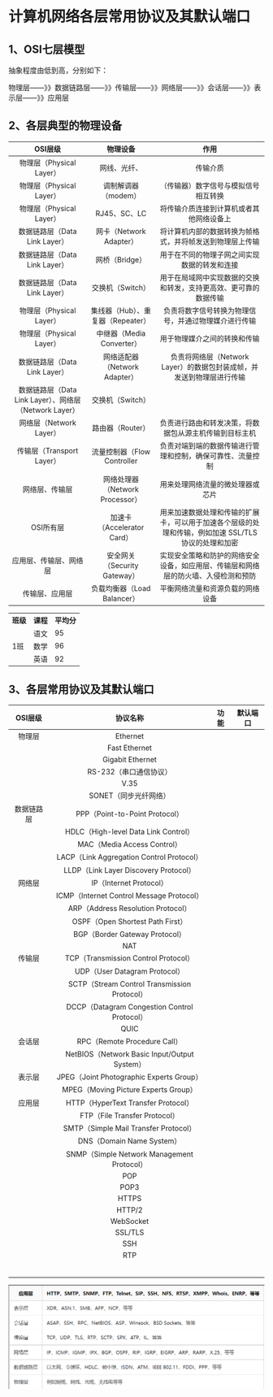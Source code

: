 # 计算机网络各层常用协议及其默认端口

## 1、OSI七层模型

抽象程度由低到高，分别如下：

物理层——》》数据链路层——》》传输层——》》网络层——》》会话层——》》表示层——》》应用层

## 2、各层典型的物理设备

|OSI层级|物理设备|作用|
|:-:|:-:|:-:|
|物理层（Physical Layer）|网线、光纤、|传输介质|
|物理层（Physical Layer）|调制解调器（modem）|（传输器）数字信号与模拟信号相互转换|
|物理层（Physical Layer）|RJ45、SC、LC|将传输介质连接到计算机或者其他网络设备上|
|数据链路层（Data Link Layer）|网卡（Network Adapter）|将计算机内部的数据转换为帧格式，并将帧发送到物理层上传输|
|数据链路层（Data Link Layer）|网桥（Bridge）|用于在不同的物理子网之间实现数据的转发和连接|
|数据链路层（Data Link Layer）|交换机（Switch）|用于在局域网中实现数据的交换和转发，支持更高效、更可靠的数据传输|
|物理层（Physical Layer）|集线器（Hub）、重复器（Repeater）|负责将数字信号转换为物理信号，并通过物理媒介进行传输|
|物理层（Physical Layer）|中继器（Media Converter）|用于物理媒介之间的转换和传输|
|数据链路层（Data Link Layer）|网络适配器（Network Adapter）|负责将网络层（Network Layer）的数据包封装成帧，并发送到物理层进行传输|
|数据链路层（Data Link Layer）、网络层（Network Layer）|交换机（Switch）||
|网络层（Network Layer）|路由器（Router）|负责进行路由和转发决策，将数据包从源主机传输到目标主机|
|传输层（Transport Layer）|流量控制器（Flow Controller|负责对端到端的数据传输进行管理和控制，确保可靠性、流量控制|
|网络层、传输层|网络处理器（Network Processor）|用来处理网络流量的微处理器或芯片|
|OSI所有层|加速卡（Accelerator Card）|用来加速数据处理和传输的扩展卡，可以用于加速各个层级的处理和传输，例如加速 SSL/TLS 协议的处理和加密|
|应用层、传输层、网络层|安全网关（Security Gateway）|实现安全策略和防护的网络安全设备，如应用层、传输层和网络层的防火墙、入侵检测和预防|
|传输层、应用层|负载均衡器（Load Balancer）|平衡网络流量和资源负载的网络设备|

<table>     <tr>         <th>班级</th><th>课程</th><th>平均分</th>     </tr>     <tr>         <td rowspan="3">1班</td><td>语文</td><td>95</td>     </tr>     <tr>         <td>数学</td><td>96</td>     </tr>     <tr>         <td>英语</td><td>92</td>     </tr> </table>



## 3、各层常用协议及其默认端口

|OSI层级|协议名称|功能|默认端口|
|:-:|:-:|:-:|:-:|
|物理层|Ethernet|||
||Fast Ethernet|||
||Gigabit Ethernet|||
||RS-232（串口通信协议）|||
||V.35|||
||SONET（同步光纤网络）|||
|数据链路层|PPP（Point-to-Point Protocol）|||
||HDLC（High-level Data Link Control）|||
||MAC（Media Access Control）|||
||LACP（Link Aggregation Control Protocol）|||
||LLDP（Link Layer Discovery Protocol）|||
|网络层|IP（Internet Protocol）|||
||ICMP（Internet Control Message Protocol）|||
||ARP（Address Resolution Protocol）|||
||OSPF（Open Shortest Path First）|||
||BGP（Border Gateway Protocol）|||
||NAT|||
|传输层|TCP（Transmission Control Protocol）|||
||UDP（User Datagram Protocol）|||
||SCTP（Stream Control Transmission Protocol）|||
||DCCP（Datagram Congestion Control Protocol）|||
||QUIC|||
|会话层|RPC（Remote Procedure Call）|||
||NetBIOS（Network Basic Input/Output System）|||
|表示层|JPEG（Joint Photographic Experts Group）|||
||MPEG（Moving Picture Experts Group）|||
|应用层|HTTP（HyperText Transfer Protocol）|||
||FTP（File Transfer Protocol）|||
||SMTP（Simple Mail Transfer Protocol）|||
||DNS（Domain Name System）|||
||SNMP（Simple Network Management Protocol）|||
||POP|||
||POP3|||
||HTTPS|||
||HTTP/2|||
||WebSocket|||
||SSL/TLS|||
||SSH|||
||RTP|||
|||||
|||||
|||||
|||||
|||||
|||||

![image-20230525152619868](计算机网络各层常用协议及其默认端口.assets/image-20230525152619868.png)